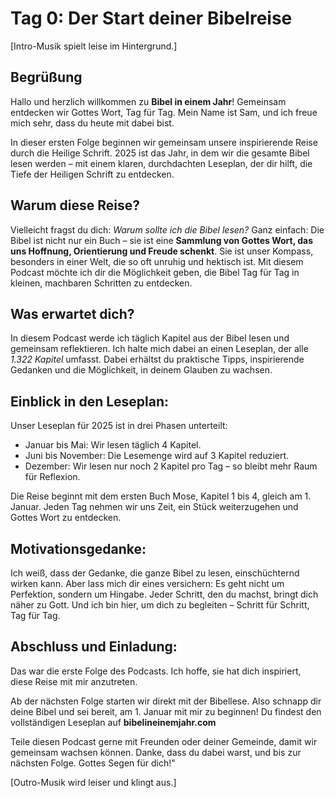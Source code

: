 # Tag 0: Der Start deiner Bibelreise

[Intro-Musik spielt leise im Hintergrund.]

## Begrüßung
Hallo und herzlich willkommen zu **Bibel in einem Jahr**! Gemeinsam entdecken wir Gottes Wort, Tag für Tag. Mein Name ist Sam, und ich freue mich sehr, dass du heute mit dabei bist. 

In dieser ersten Folge beginnen wir gemeinsam unsere inspirierende Reise durch die Heilige Schrift. 2025 ist das Jahr, in dem wir die gesamte Bibel lesen werden – mit einem klaren, durchdachten Leseplan, der dir hilft, die Tiefe der Heiligen Schrift zu entdecken.

## Warum diese Reise?
Vielleicht fragst du dich: *Warum sollte ich die Bibel lesen?* Ganz einfach: Die Bibel ist nicht nur ein Buch – sie ist eine **Sammlung von Gottes Wort, das uns Hoffnung, Orientierung und Freude schenkt**. Sie ist unser Kompass, besonders in einer Welt, die so oft unruhig und hektisch ist. Mit diesem Podcast möchte ich dir die Möglichkeit geben, die Bibel Tag für Tag in kleinen, machbaren Schritten zu entdecken.

## Was erwartet dich?
In diesem Podcast werde ich täglich Kapitel aus der Bibel lesen und gemeinsam reflektieren. Ich halte mich dabei an einen Leseplan, der alle *1.322 Kapitel* umfasst. Dabei erhältst du praktische Tipps, inspirierende Gedanken und die Möglichkeit, in deinem Glauben zu wachsen.

## Einblick in den Leseplan:
Unser Leseplan für 2025 ist in drei Phasen unterteilt:
- Januar bis Mai: Wir lesen täglich 4 Kapitel.
- Juni bis November: Die Lesemenge wird auf 3 Kapitel reduziert.
- Dezember: Wir lesen nur noch 2 Kapitel pro Tag – so bleibt mehr Raum für Reflexion.

Die Reise beginnt mit dem ersten Buch Mose, Kapitel 1 bis 4, gleich am 1. Januar. Jeden Tag nehmen wir uns Zeit, ein Stück weiterzugehen und Gottes Wort zu entdecken.

## Motivationsgedanke:
Ich weiß, dass der Gedanke, die ganze Bibel zu lesen, einschüchternd wirken kann. Aber lass mich dir eines versichern: Es geht nicht um Perfektion, sondern um Hingabe. Jeder Schritt, den du machst, bringt dich näher zu Gott. Und ich bin hier, um dich zu begleiten – Schritt für Schritt, Tag für Tag.

## Abschluss und Einladung:
Das war die erste Folge des Podcasts. Ich hoffe, sie hat dich inspiriert, diese Reise mit mir anzutreten. 

Ab der nächsten Folge starten wir direkt mit der Bibellese. Also schnapp dir deine Bibel und sei bereit, am 1. Januar mit mir zu beginnen! Du findest den vollständigen Leseplan auf **bibelineinemjahr.com**

Teile diesen Podcast gerne mit Freunden oder deiner Gemeinde, damit wir gemeinsam wachsen können. Danke, dass du dabei warst, und bis zur nächsten Folge. Gottes Segen für dich!"

[Outro-Musik wird leiser und klingt aus.]
